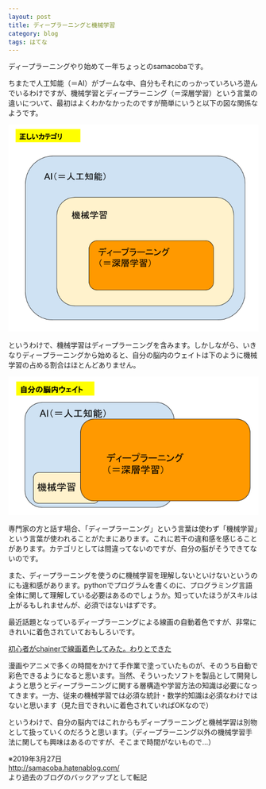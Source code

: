 ```yaml
---
layout: post
title: ディープラーニングと機械学習
category: blog
tags: はてな
---
```


ディープラーニングやり始めて一年ちょっとのsamacobaです。

ちまたで人工知能（＝AI）がブームな中、自分もそれにのっかっていろいろ遊んでいるわけですが、機械学習とディープラーニング（＝深層学習）という言葉の違いについて、最初はよくわかなかったのですが簡単にいうと以下の図な関係なようです。

![imgae](/images/20161227224439.png)

というわけで、機械学習はディープラーニングを含みます。しかしながら、いきなりディープラーニングから始めると、自分の脳内のウェイトは下のように機械学習の占める割合はほとんどありません。

![imgae](/images/20161227224443.png)

専門家の方と話す場合、「ディープラーニング」という言葉は使わず「機械学習」という言葉が使われることがたまにあります。これに若干の違和感を感じることがあります。カテゴリとしては間違ってないのですが、自分の脳がそうできてないのです。

また、ディープラーニングを使うのに機械学習を理解しないといけないというのにも違和感があります。pythonでプログラムを書くのに、プログラミング言語全体に関して理解している必要はあるのでしょうか。知っていたほうがスキルは上がるもしれませんが、必須ではないはずです。

最近話題となっているディープラーニングによる線画の自動着色ですが、非常にきれいに着色されていておもしろいです。

[初心者がchainerで線画着色してみた。わりとできた](https://qiita.com/taizan/items/cf77fd37ec3a0bef5d9d)

漫画やアニメで多くの時間をかけて手作業で塗っていたものが、そのうち自動で彩色できるようになると思います。当然、そういったソフトを製品として開発しようと思うとディープラーニングに関する層構造や学習方法の知識は必要になってきます。一方、従来の機械学習では必須な統計・数学的知識は必須なわけではないと思います（見た目できれいに着色されていればOKなので）

というわけで、自分の脳内ではこれからもディープラーニングと機械学習は別物として扱っていくのだろうと思います。（ディープラーニング以外の機械学習手法に関しても興味はあるのですが、そこまで時間がないもので…） 

※2019年3月27日  
http://samacoba.hatenablog.com/  
より過去のブログのバックアップとして転記


